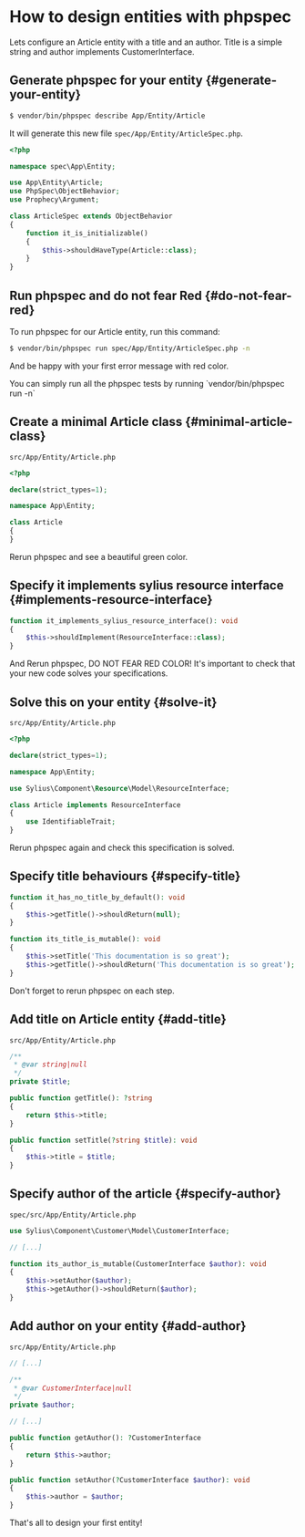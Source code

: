 # How to design entities with phpspec

Lets configure an Article entity with a title and an author.
Title is a simple string and author implements CustomerInterface.

## Generate phpspec for your entity {#generate-your-entity}

```bash
$ vendor/bin/phpspec describe App/Entity/Article
```

It will generate this new file `spec/App/Entity/ArticleSpec.php`.

```php
<?php

namespace spec\App\Entity;

use App\Entity\Article;
use PhpSpec\ObjectBehavior;
use Prophecy\Argument;

class ArticleSpec extends ObjectBehavior
{
    function it_is_initializable()
    {
        $this->shouldHaveType(Article::class);
    }
}
```

## Run phpspec and do not fear Red {#do-not-fear-red}

To run phpspec for our Article entity, run this command:

```bash
$ vendor/bin/phpspec run spec/App/Entity/ArticleSpec.php -n
```

And be happy with your first error message with red color.

<div class="block-note">
    You can simply run all the phpspec tests by running `vendor/bin/phpspec run -n`
</div>

## Create a minimal Article class {#minimal-article-class}

`src/App/Entity/Article.php`
```php
<?php

declare(strict_types=1);

namespace App\Entity;

class Article
{
}
```

Rerun phpspec and see a beautiful green color.

## Specify it implements sylius resource interface {#implements-resource-interface}

```php
function it_implements_sylius_resource_interface(): void
{
    $this->shouldImplement(ResourceInterface::class);
}
```

<div class="block-warning">
    And Rerun phpspec, DO NOT FEAR RED COLOR!
    It's important to check that your new code solves your specifications.
</div>

## Solve this on your entity {#solve-it}

`src/App/Entity/Article.php`
```php
<?php

declare(strict_types=1);

namespace App\Entity;

use Sylius\Component\Resource\Model\ResourceInterface;

class Article implements ResourceInterface
{
    use IdentifiableTrait;
}
```

<div class="block-note">
    Rerun phpspec again and check this specification is solved.
</div>

## Specify title behaviours {#specify-title}

```php
function it_has_no_title_by_default(): void
{
    $this->getTitle()->shouldReturn(null);
}

function its_title_is_mutable(): void
{
    $this->setTitle('This documentation is so great');
    $this->getTitle()->shouldReturn('This documentation is so great');
}
```

<div class="block-note">
Don't forget to rerun phpspec on each step.
</div>

## Add title on Article entity {#add-title}

`src/App/Entity/Article.php`
```php
/**
 * @var string|null
 */
private $title;

public function getTitle(): ?string
{
    return $this->title;
}

public function setTitle(?string $title): void
{
    $this->title = $title;
}
```

## Specify author of the article {#specify-author}

`spec/src/App/Entity/Article.php`
```php
use Sylius\Component\Customer\Model\CustomerInterface;

// [...]

function its_author_is_mutable(CustomerInterface $author): void
{
    $this->setAuthor($author);
    $this->getAuthor()->shouldReturn($author);
}
```

## Add author on your entity {#add-author}

`src/App/Entity/Article.php`
```php
// [...]

/**
 * @var CustomerInterface|null
 */
private $author;

// [...]

public function getAuthor(): ?CustomerInterface
{
    return $this->author;
}

public function setAuthor(?CustomerInterface $author): void
{
    $this->author = $author;
}
```

That's all to design your first entity!
